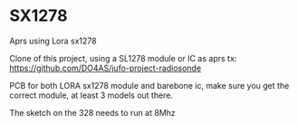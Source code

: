 # SX1278
Aprs using Lora sx1278

Clone of this project, using a SL1278 module or IC as aprs tx: https://github.com/DO4AS/jufo-project-radiosonde

PCB for both LORA sx1278 module and barebone ic, make sure you get the correct module, at least 3 models out there.

The sketch on the 328 needs to run at 8Mhz
